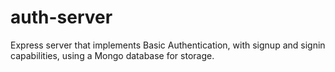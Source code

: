 # auth-server
Express server that implements Basic Authentication, with signup and signin capabilities, using a Mongo database for storage.



